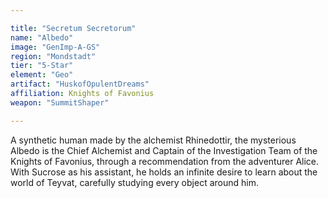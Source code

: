 ```yaml
---

title: "Secretum Secretorum"
name: "Albedo"
image: "GenImp-A-GS"
region: "Mondstadt"
tier: "5-Star"
element: "Geo"
artifact: "HuskofOpulentDreams"
affiliation: Knights of Favonius
weapon: "SummitShaper"

---
```


A synthetic human made by the alchemist Rhinedottir, the mysterious Albedo is the Chief Alchemist and Captain of the Investigation Team of the Knights of Favonius, through a recommendation from the adventurer Alice. With Sucrose as his assistant, he holds an infinite desire to learn about the world of Teyvat, carefully studying every object around him.